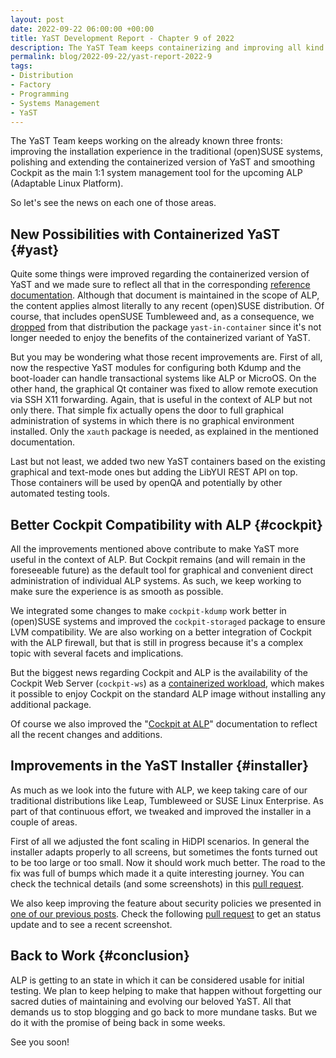 ```yaml
---
layout: post
date: 2022-09-22 06:00:00 +00:00
title: YaST Development Report - Chapter 9 of 2022
description: The YaST Team keeps containerizing and improving all kind of system management tools
permalink: blog/2022-09-22/yast-report-2022-9
tags:
- Distribution
- Factory
- Programming
- Systems Management
- YaST
---
```


The YaST Team keeps working on the already known three fronts: improving the installation experience
in the traditional (open)SUSE systems, polishing and extending the containerized version of YaST and
smoothing Cockpit as the main 1:1 system management tool for the upcoming ALP (Adaptable Linux
Platform).

So let's see the news on each one of those areas.

## New Possibilities with Containerized YaST {#yast}

Quite some things were improved regarding the containerized version of YaST and we made sure to
reflect all that in the corresponding [reference
documentation](https://en.opensuse.org/openSUSE:ALP/Workgroups/SysMngmnt/ContainerizedYaST#Usage).
Although that document is maintained in the scope of ALP, the content applies almost literally
to any recent (open)SUSE distribution. Of course, that includes openSUSE Tumbleweed and, as a
consequence, we [dropped](https://build.opensuse.org/request/show/1003322) from that distribution
the package `yast-in-container` since it's not longer needed to enjoy the benefits of the
containerized variant of YaST.

But you may be wondering what those recent improvements are. First of all, now the respective YaST
modules for configuring both Kdump and the boot-loader can handle transactional systems like ALP or
MicroOS. On the other hand, the graphical Qt container was fixed to allow remote execution via SSH
X11 forwarding. Again, that is useful in the context of ALP but not only there. That simple fix
actually opens the door to full graphical administration of systems in which there is no graphical
environment installed. Only the `xauth` package is needed, as explained in the mentioned
documentation.

Last but not least, we added two new YaST containers based on the existing graphical and text-mode
ones but adding the LibYUI REST API on top. Those containers will be used by openQA and potentially
by other automated testing tools.

## Better Cockpit Compatibility with ALP {#cockpit}

All the improvements mentioned above contribute to make YaST more useful in the context of ALP.
But Cockpit remains (and will remain in the foreseeable future) as the default tool for graphical
and convenient direct administration of individual ALP systems. As such, we keep working to make
sure the experience is as smooth as possible.

We integrated some changes to make `cockpit-kdump` work better in (open)SUSE systems and improved
the `cockpit-storaged` package to ensure LVM compatibility. We are also working on a better
integration of Cockpit with the ALP firewall, but that is still in progress because it's a complex
topic with several facets and implications.

But the biggest news regarding Cockpit and ALP is the availability of the Cockpit Web Server
(`cockpit-ws`) as a [containerized
workload](https://build.opensuse.org/project/show/SUSE:ALP:Workloads), which makes it possible to
enjoy Cockpit on the standard ALP image without installing any additional package.

Of course we also improved the &quot;[Cockpit at
ALP](https://en.opensuse.org/openSUSE:ALP/Workgroups/SysMngmnt/Cockpit#Cockpit_at_ALP)&quot; 
documentation to reflect all the recent changes and additions.

## Improvements in the YaST Installer {#installer}

As much as we look into the future with ALP, we keep taking care of our traditional distributions
like Leap, Tumbleweed or SUSE Linux Enterprise. As part of that continuous effort, we tweaked and
improved the installer in a couple of areas.

First of all we adjusted the font scaling in HiDPI scenarios. In general the installer adapts
properly to all screens, but sometimes the fonts turned out to be too large or too small. Now it
should work much better. The road to the fix was full of bumps which made it a quite interesting
journey. You can check the technical details (and some screenshots) in this [pull
request](https://github.com/yast/yast-installation/pull/1057).

We also keep improving the feature about security policies we presented in [one of our previous
posts]({{site.baseurl}}/blog/2022-08-23/yast-report-2022-7). Check the following [pull
request](https://github.com/yast/yast-security/pull/128) to get an status update and to see a
recent screenshot.

## Back to Work {#conclusion}

ALP is getting to an state in which it can be considered usable for initial testing. We plan to
keep helping to make that happen without forgetting our sacred duties of maintaining and evolving
our beloved YaST. All that demands us to stop blogging and go back to more mundane tasks. But we do
it with the promise of being back in some weeks.

See you soon!
